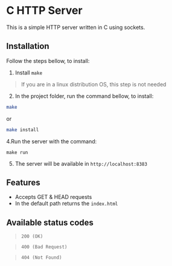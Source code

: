 # C HTTP Server
This is a simple HTTP server written in C using sockets. 

## Installation
 Follow the steps bellow, to install:

1.  Install `make`

> If you are in a linux distribution OS, this step is not needed

2. In the project folder, run the command bellow, to install:

```bash
make
```

or

```bash
make install
```
4.Run the server with the command:

```
make run
```
5. The server will be available in ``http://localhost:8383``

## Features
- Accepts GET & HEAD requests
- In the default path returns the `index.html`

## Available status codes

> `200 (OK)`

> `400 (Bad Request)`

> `404 (Not Found)`
